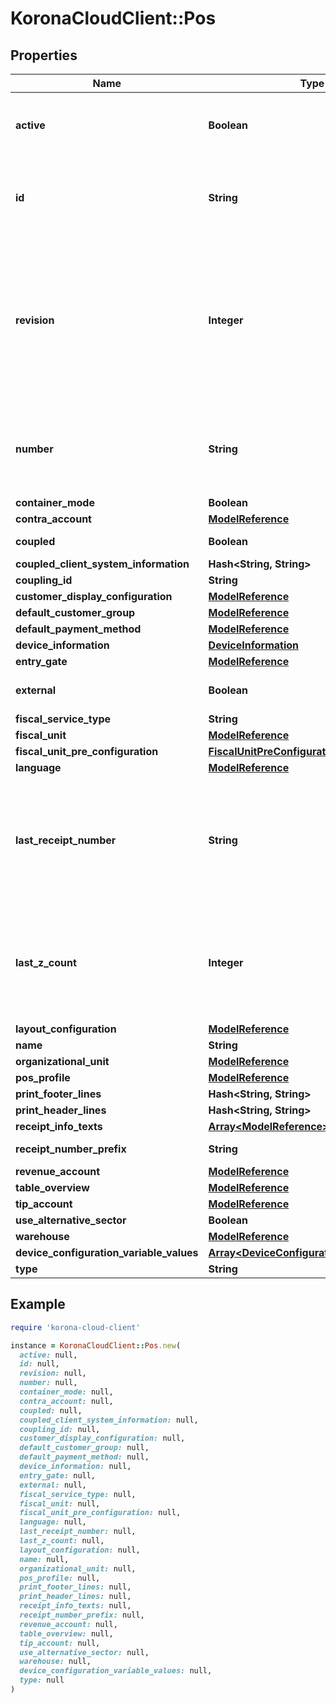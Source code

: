 # KoronaCloudClient::Pos

## Properties

| Name | Type | Description | Notes |
| ---- | ---- | ----------- | ----- |
| **active** | **Boolean** | indicates whether the object is active for use or not | [optional][readonly] |
| **id** | **String** | global object uuid (xxxxxxxx-xxxx-xxxx-xxxx-xxxxxxxxxxxx) | [optional] |
| **revision** | **Integer** | the revision number of the object. revision numbers are unique per object-type. there is is no object of the same type with identical revision numbers. | [optional][readonly] |
| **number** | **String** | number of the object, like it is set in backoffice; will be removed when active&#x3D;false | [optional] |
| **container_mode** | **Boolean** |  | [optional] |
| **contra_account** | [**ModelReference**](ModelReference.md) |  | [optional] |
| **coupled** | **Boolean** |  | [optional][readonly] |
| **coupled_client_system_information** | **Hash&lt;String, String&gt;** |  | [optional] |
| **coupling_id** | **String** | write only | [optional] |
| **customer_display_configuration** | [**ModelReference**](ModelReference.md) |  | [optional] |
| **default_customer_group** | [**ModelReference**](ModelReference.md) |  | [optional] |
| **default_payment_method** | [**ModelReference**](ModelReference.md) |  | [optional] |
| **device_information** | [**DeviceInformation**](DeviceInformation.md) |  | [optional] |
| **entry_gate** | [**ModelReference**](ModelReference.md) |  | [optional] |
| **external** | **Boolean** | deprecated; use type instead | [optional] |
| **fiscal_service_type** | **String** |  | [optional] |
| **fiscal_unit** | [**ModelReference**](ModelReference.md) |  | [optional] |
| **fiscal_unit_pre_configuration** | [**FiscalUnitPreConfiguration**](FiscalUnitPreConfiguration.md) |  | [optional] |
| **language** | [**ModelReference**](ModelReference.md) |  | [optional] |
| **last_receipt_number** | **String** | last receipt number - only shown if external&#x3D;true and coupled&#x3D;false; usable for client-side receipt counter. | [optional][readonly] |
| **last_z_count** | **Integer** | last zcount property - only shown if external&#x3D;true and coupled&#x3D;false; usable for client-side zcount. | [optional][readonly] |
| **layout_configuration** | [**ModelReference**](ModelReference.md) |  | [optional] |
| **name** | **String** |  | [optional] |
| **organizational_unit** | [**ModelReference**](ModelReference.md) |  | [optional] |
| **pos_profile** | [**ModelReference**](ModelReference.md) |  | [optional] |
| **print_footer_lines** | **Hash&lt;String, String&gt;** |  | [optional] |
| **print_header_lines** | **Hash&lt;String, String&gt;** |  | [optional] |
| **receipt_info_texts** | [**Array&lt;ModelReference&gt;**](ModelReference.md) |  | [optional] |
| **receipt_number_prefix** | **String** |  | [optional][readonly] |
| **revenue_account** | [**ModelReference**](ModelReference.md) |  | [optional] |
| **table_overview** | [**ModelReference**](ModelReference.md) |  | [optional] |
| **tip_account** | [**ModelReference**](ModelReference.md) |  | [optional] |
| **use_alternative_sector** | **Boolean** |  | [optional] |
| **warehouse** | [**ModelReference**](ModelReference.md) |  | [optional] |
| **device_configuration_variable_values** | [**Array&lt;DeviceConfigurationVariableValue&gt;**](DeviceConfigurationVariableValue.md) |  | [optional] |
| **type** | **String** |  | [optional] |

## Example

```ruby
require 'korona-cloud-client'

instance = KoronaCloudClient::Pos.new(
  active: null,
  id: null,
  revision: null,
  number: null,
  container_mode: null,
  contra_account: null,
  coupled: null,
  coupled_client_system_information: null,
  coupling_id: null,
  customer_display_configuration: null,
  default_customer_group: null,
  default_payment_method: null,
  device_information: null,
  entry_gate: null,
  external: null,
  fiscal_service_type: null,
  fiscal_unit: null,
  fiscal_unit_pre_configuration: null,
  language: null,
  last_receipt_number: null,
  last_z_count: null,
  layout_configuration: null,
  name: null,
  organizational_unit: null,
  pos_profile: null,
  print_footer_lines: null,
  print_header_lines: null,
  receipt_info_texts: null,
  receipt_number_prefix: null,
  revenue_account: null,
  table_overview: null,
  tip_account: null,
  use_alternative_sector: null,
  warehouse: null,
  device_configuration_variable_values: null,
  type: null
)
```

